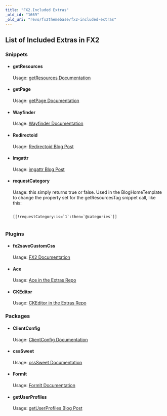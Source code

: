 ```yaml
---
title: "FX2.Included Extras"
_old_id: "1669"
_old_uri: "revo/fx2themebase/fx2-included-extras"
---
```


List of Included Extras in FX2
------------------------------

### Snippets

- #### getResources
  
   Usage: [getResources Documentation](extras/revo/getresources)
- #### getPage
  
   Usage: [getPage Documentation](extras/revo/getpage)
- #### Wayfinder
  
   Usage: [Wayfinder Documentation](extras/revo/wayfinder)
- #### Redirectoid
  
   Usage: [Redirectoid Blog Post](http://www.sepiariver.ca/blog/modx-web/modx-redirectoid-redirect-http1.1-response-code)
- #### imgattr
  
   Usage: [imgattr Blog Post](http://www.sepiariver.ca/blog/modx-web/modx-imgattr-output-filter-for-image-files)
- #### requestCategory
  
   Usage: this simply returns true or false. Used in the BlogHomeTemplate to change the property set for the getResourcesTag snippet call, like this:
  
   ```
  
  [[!requestCategory:is=`1`:then=`@categories`]]
  	
  ```

### Plugins

- #### fx2saveCustomCss
  
   Usage: [FX2 Documentation](extras/revo/fx2themebase/fx2.how-to-use-fx2)
- #### Ace
  
   Usage: [Ace in the Extras Repo](http://modx.com/extras/package/ace)
- #### CKEditor
  
   Usage: [CKEditor in the Extras Repo](http://modx.com/extras/package/ckeditor)

### Packages

- #### ClientConfig
  
   Usage: [ClientConfig Documentation](extras/revo/clientconfig)
- #### cssSweet
  
   Usage: [cssSweet Documentation](extras/revo/csssweet)
- #### FormIt
  
   Usage: [FormIt Documentation](extras/revo/formit)
- #### getUserProfiles
  
   Usage: [getUserProfiles Blog Post](http://www.sepiariver.ca/blog/modx-web/modx-snippet-to-get-user-profiles-and-gravatar)